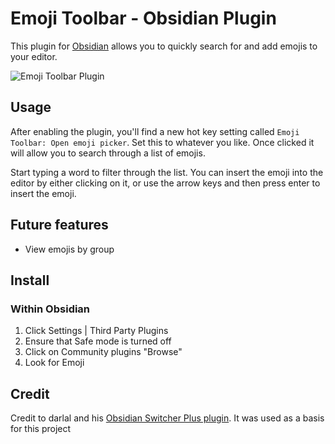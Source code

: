 # Emoji Toolbar - Obsidian Plugin

This plugin for [Obsidian](https://obsidian.md/) allows you to quickly search for and add emojis to your editor.

![Emoji Toolbar Plugin](https://raw.githubusercontent.com/oliveryh/obsidian-emoji-toolbar/main/demo/demo.gif)

## Usage

After enabling the plugin, you'll find a new hot key setting called `Emoji Toolbar: Open emoji picker`. Set this to whatever you like. Once clicked it will allow you to search through a list of emojis.

Start typing a word to filter through the list. You can insert the emoji into the editor by either clicking on it, or use the arrow keys and then press enter to insert the emoji.

## Future features

- View emojis by group

## Install

### Within Obsidian

1. Click Settings | Third Party Plugins
2. Ensure that Safe mode is turned off
3. Click on Community plugins "Browse"
4. Look for Emoji

## Credit

Credit to darlal and his [Obsidian Switcher Plus plugin](https://github.com/darlal/obsidian-switcher-plus). It was used as a basis for this project
